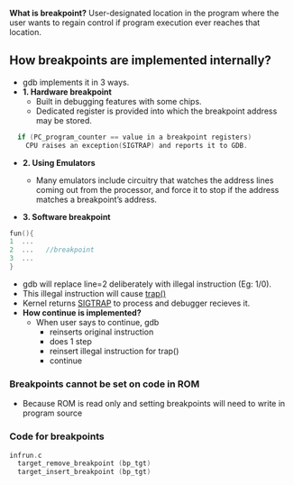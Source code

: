 **What is breakpoint?** User-designated location in the program where the user wants to regain control if program execution ever reaches that location.

## How breakpoints are implemented internally?
- gdb implements it in 3 ways.
- **1. Hardware breakpoint**
  - Built in debugging features with some chips.
  - Dedicated register is provided into which the breakpoint address may be stored. 
```c
  if (PC_program_counter == value in a breakpoint registers)
    CPU raises an exception(SIGTRAP) and reports it to GDB.
```

- **2. Using Emulators**
  - Many emulators include circuitry that watches the address lines coming out from the processor, and force it to stop if the address matches a breakpoint’s address.

- **3. Software breakpoint**
```c
fun(){
1  ...
2  ...   //breakpoint
3  ...
}
```
- gdb will replace line=2 deliberately with illegal instruction (Eg: 1/0).
- This illegal instruction will cause [trap()](https://sites.google.com/site/amitinterviewpreparation/c-1/memory-management/virtual-memory)
- Kernel returns [SIGTRAP](https://sites.google.com/site/amitinterviewpreparation/signals) to process and debugger recieves it.
- **How continue is implemented?**
  - When user says to continue, gdb 
    - reinserts original instruction
    - does 1 step
    - reinsert illegal instruction for trap()
    - continue

### Breakpoints cannot be set on code in ROM
- Because ROM is read only and setting breakpoints will need to write in program source

### Code for breakpoints
```c
infrun.c
  target_remove_breakpoint (bp_tgt)
  target_insert_breakpoint (bp_tgt)
```
